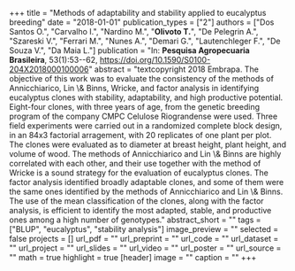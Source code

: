 +++
title = "Methods of adaptability and stability applied to eucalyptus breeding"
date = "2018-01-01"
publication_types = ["2"]
authors = ["Dos Santos O.", "Carvalho I.", "Nardino M.", "**Olivoto T.**", "De Pelegrin A.", "Szareski V.", "Ferrari M.", "Nunes A.", "Demari G.", "Lautenchleger F.", "De Souza V.", "Da Maia L."]
publication = "In: **Pesquisa Agropecuaria Brasileira**, 53(1):53--62, https://doi.org/10.1590/S0100-204X2018000100006"
abstract = "textcopyright 2018 Embrapa. The objective of this work was to evaluate the consistency of the methods of Annicchiarico, Lin \\& Binns, Wricke, and factor analysis in identifying eucalyptus clones with stability, adaptability, and high productive potential. Eight-four clones, with three years of age, from the genetic breeding program of the company CMPC Celulose Riograndense were used. Three field experiments were carried out in a randomized complete block design, in an 84x3 factorial arragement, with 20 replicates of one plant per plot. The clones were evaluated as to diameter at breast height, plant height, and volume of wood. The methods of Annicchiarico and Lin \\& Binns are highly correlated with each other, and their use together with the method of Wricke is a sound strategy for the evaluation of eucalyptus clones. The factor analysis identified broadly adaptable clones, and some of them were the same ones identified by the methods of Annicchiarico and Lin \\& Binns. The use of the mean classification of the clones, along with the factor analysis, is efficient to identify the most adapted, stable, and productive ones among a high number of genotypes."
abstract_short = ""
tags = ["BLUP", "eucalyptus", "stability analysis"]
image_preview = ""
selected = false
projects = []
url_pdf = ""
url_preprint = ""
url_code = ""
url_dataset = ""
url_project = ""
url_slides = ""
url_video = ""
url_poster = ""
url_source = ""
math = true
highlight = true
[header]
image = ""
caption = ""
+++
